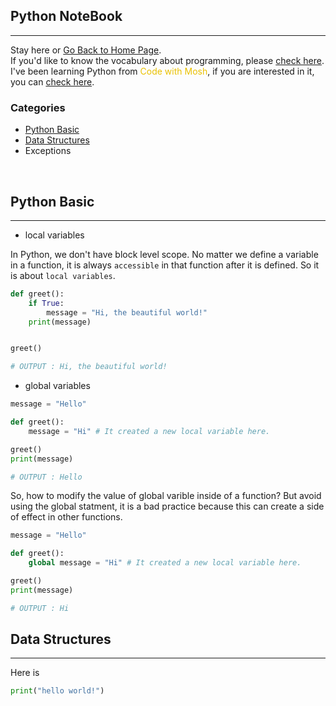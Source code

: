 <style>
.highlight1{
    color: #EAC100;
}
.highlight2{
    color: #AFAF61;
}
.comingsoon{
    color: red;
}
</style>

## Python NoteBook
---

Stay here or [Go Back to Home Page](../README.md).<br/>
If you'd like to know the vocabulary about programming, please [check here](https://hackmd.io/@s4y0wTjhTAipbBv-m9yryg/rJTNZBXaH).
I've been learning Python from <font class="highlight1">Code with Mosh</font>, if you are interested in it, you can [check here](https://codewithmosh.com/).

### Categories
* [Python Basic](#python-basic)
* [Data Structures](#data-structures)
* Exceptions

<br/>

## Python Basic
---
* local variables

In Python, we don't have block level scope. No matter we define a variable in a function,
it is always `accessible` in that function after it is defined. So it is about `local variables`.
```python
def greet():
    if True:
        message = "Hi, the beautiful world!"
    print(message)


greet()

# OUTPUT : Hi, the beautiful world!
```

* global variables

```python
message = "Hello"

def greet():
    message = "Hi" # It created a new local variable here.

greet()
print(message)

# OUTPUT : Hello
```
So, how to modify the value of global varible inside of a function? But avoid using the global
statment, it is a bad practice because this can create a side of effect in other functions.
```python
message = "Hello"

def greet():
    global message = "Hi" # It created a new local variable here.

greet()
print(message)

# OUTPUT : Hi
```
## Data Structures
---

Here is 

```python
print("hello world!")
```